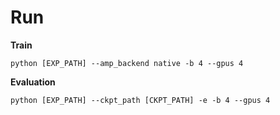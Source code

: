 # Run

**Train**
```
python [EXP_PATH] --amp_backend native -b 4 --gpus 4
```

**Evaluation**
```
python [EXP_PATH] --ckpt_path [CKPT_PATH] -e -b 4 --gpus 4
```
